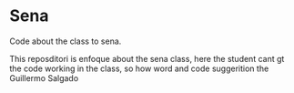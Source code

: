 # Sena
Code about the class to sena.

This reposditori is enfoque about the sena class, here the student cant gt the code working in the class, so how word and code suggerition the Guillermo Salgado  
  
